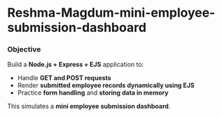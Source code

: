 
# Reshma-Magdum-mini-employee-submission-dashboard
### **Objective**

Build a **Node.js + Express + EJS** application to:

- Handle **GET and POST requests**
- Render **submitted employee records dynamically using EJS**
- Practice **form handling** and **storing data in memory**

This simulates a **mini employee submission dashboard**.

